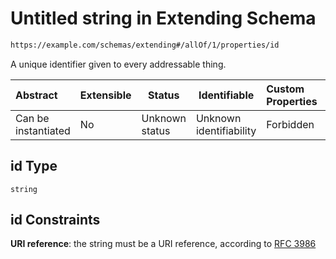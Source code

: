 # Untitled string in Extending Schema

```txt
https://example.com/schemas/extending#/allOf/1/properties/id
```

A unique identifier given to every addressable thing.


| Abstract            | Extensible | Status         | Identifiable            | Custom Properties | Additional Properties | Access Restrictions | Defined In                                                                                   |
| :------------------ | ---------- | -------------- | ----------------------- | :---------------- | --------------------- | ------------------- | -------------------------------------------------------------------------------------------- |
| Can be instantiated | No         | Unknown status | Unknown identifiability | Forbidden         | Allowed               | none                | [extending.schema.json\*](../generated-schemas/extending.schema.json "open original schema") |

## id Type

`string`

## id Constraints

**URI reference**: the string must be a URI reference, according to [RFC 3986](https://tools.ietf.org/html/rfc4291 "check the specification")
